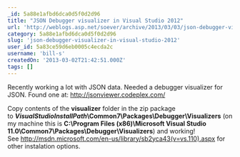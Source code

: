 ```yaml
---
_id: 5a88e1afbd6dca0d5f0d2d96
title: "JSON Debugger visualizer in Visual Studio 2012"
url: 'http://weblogs.asp.net/soever/archive/2013/03/03/json-debugger-visualizer-in-visual-studio-2012.aspx'
category: 5a88e1afbd6dca0d5f0d2d96
slug: 'json-debugger-visualizer-in-visual-studio-2012'
user_id: 5a83ce59d6eb0005c4ecda2c
username: 'bill-s'
createdOn: '2013-03-02T21:42:51.000Z'
tags: []
---
```


Recently working a lot with JSON data. Needed a debugger visualizer for JSON. Found one at: <a title="http://jsonviewer.codeplex.com/" href="http://jsonviewer.codeplex.com/">http://jsonviewer.codeplex.com/</a>

Copy contents of the <strong>visualizer</strong> folder in the zip package to <strong><em>VisualStudioInstallPath</em>\Common7\Packages\Debugger\Visualizers</strong> (on my machine this is <strong>C:\Program Files (x86)\Microsoft Visual Studio 11.0\Common7\Packages\Debugger\Visualizers</strong>) and working! See <a title="http://msdn.microsoft.com/en-us/library/sb2yca43(v=vs.110).aspx" href="http://msdn.microsoft.com/en-us/library/sb2yca43(v=vs.110).aspx">http://msdn.microsoft.com/en-us/library/sb2yca43(v=vs.110).aspx</a> for other instalation options.
